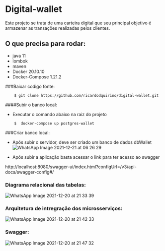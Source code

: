 # Digital-wallet

Este projeto se trata de uma carteira digital que seu principal objetivo
é armazenar as transações realizadas pelos clientes.

## O que precisa para rodar:
* java 11
* lombok
* maven
* Docker 20.10.10
* Docker-Compose 1.21.2

###Baixar codigo fonte:
```
    $ git clone https://github.com/ricardodquirino/digital-wallet.git
```
####Subir o banco local:
* Executar o comando abaixo na raiz do projeto
```
    $  docker-compose up postgres-wallet
```
###Criar banco local:
* Após subir o servidor, deve ser criado um banco de dados dbWallet  
![WhatsApp Image 2021-12-21 at 06 26 29](https://user-images.githubusercontent.com/90811094/146905878-38a9f02b-213a-4eb7-b506-0b221e6d54de.jpeg)

* Após subir a aplicação basta acessar o link para ter acesso ao swagger  

http://localhost:8080/swagger-ui/index.html?configUrl=/v3/api-docs/swagger-config#/

### Diagrama relacional das tabelas:

![WhatsApp Image 2021-12-20 at 21 33 39](https://user-images.githubusercontent.com/90811094/146858829-ec912f4e-f4a8-435a-b98d-b5db4dcbee0f.jpeg)


### Arquitetura de intregração dos microsserviços:
![WhatsApp Image 2021-12-20 at 21 42 33](https://user-images.githubusercontent.com/90811094/146858855-440d18f1-5a9a-47c4-bf38-4c1ffa86541d.jpeg)


### Swagger:
![WhatsApp Image 2021-12-20 at 21 47 32](https://user-images.githubusercontent.com/90811094/146858862-a37e1d21-a0b0-490c-9db2-35a4d008d00e.jpeg)

